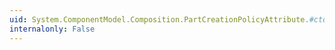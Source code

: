```yaml
---
uid: System.ComponentModel.Composition.PartCreationPolicyAttribute.#ctor(System.ComponentModel.Composition.CreationPolicy)
internalonly: False
---
```

